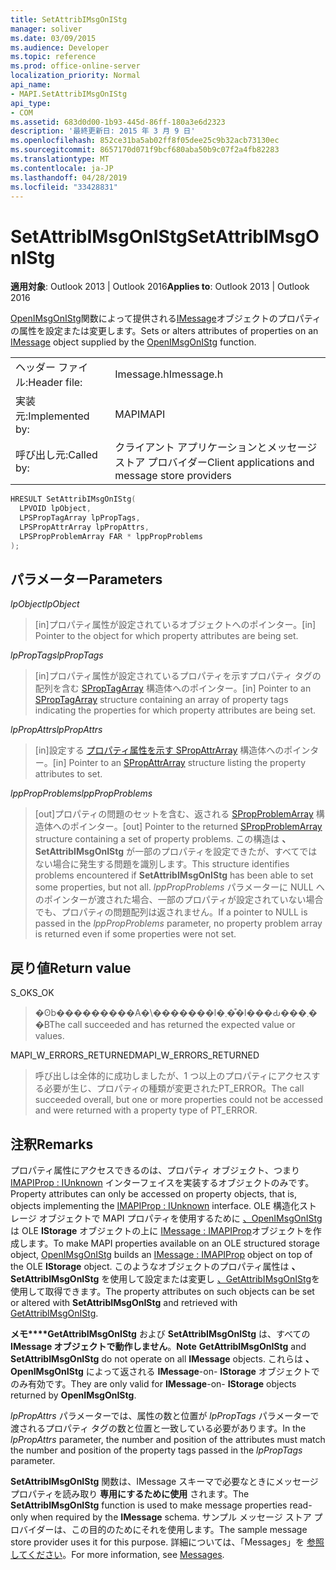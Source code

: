 ```yaml
---
title: SetAttribIMsgOnIStg
manager: soliver
ms.date: 03/09/2015
ms.audience: Developer
ms.topic: reference
ms.prod: office-online-server
localization_priority: Normal
api_name:
- MAPI.SetAttribIMsgOnIStg
api_type:
- COM
ms.assetid: 683d0d00-1b93-445d-86ff-180a3e6d2323
description: '最終更新日: 2015 年 3 月 9 日'
ms.openlocfilehash: 852ce31ba5ab02ff8f05dee25c9b32acb73130ec
ms.sourcegitcommit: 8657170d071f9bcf680aba50b9c07f2a4fb82283
ms.translationtype: MT
ms.contentlocale: ja-JP
ms.lasthandoff: 04/28/2019
ms.locfileid: "33428831"
---
```

# <a name="setattribimsgonistg"></a><span data-ttu-id="789c7-103">SetAttribIMsgOnIStg</span><span class="sxs-lookup"><span data-stu-id="789c7-103">SetAttribIMsgOnIStg</span></span>

  
  
<span data-ttu-id="789c7-104">**適用対象**: Outlook 2013 | Outlook 2016</span><span class="sxs-lookup"><span data-stu-id="789c7-104">**Applies to**: Outlook 2013 | Outlook 2016</span></span> 
  
<span data-ttu-id="789c7-105">[OpenIMsgOnIStg](openimsgonistg.md)関数によって提供される[IMessage](imessageimapiprop.md)オブジェクトのプロパティの属性を設定または変更します。</span><span class="sxs-lookup"><span data-stu-id="789c7-105">Sets or alters attributes of properties on an [IMessage](imessageimapiprop.md) object supplied by the [OpenIMsgOnIStg](openimsgonistg.md) function.</span></span> 
  
|||
|:-----|:-----|
|<span data-ttu-id="789c7-106">ヘッダー ファイル:</span><span class="sxs-lookup"><span data-stu-id="789c7-106">Header file:</span></span>  <br/> |<span data-ttu-id="789c7-107">Imessage.h</span><span class="sxs-lookup"><span data-stu-id="789c7-107">Imessage.h</span></span>  <br/> |
|<span data-ttu-id="789c7-108">実装元:</span><span class="sxs-lookup"><span data-stu-id="789c7-108">Implemented by:</span></span>  <br/> |<span data-ttu-id="789c7-109">MAPI</span><span class="sxs-lookup"><span data-stu-id="789c7-109">MAPI</span></span>  <br/> |
|<span data-ttu-id="789c7-110">呼び出し元:</span><span class="sxs-lookup"><span data-stu-id="789c7-110">Called by:</span></span>  <br/> |<span data-ttu-id="789c7-111">クライアント アプリケーションとメッセージ ストア プロバイダー</span><span class="sxs-lookup"><span data-stu-id="789c7-111">Client applications and message store providers</span></span>  <br/> |
   
```cpp
HRESULT SetAttribIMsgOnIStg(
  LPVOID lpObject,
  LPSPropTagArray lpPropTags,
  LPSPropAttrArray lpPropAttrs,
  LPSPropProblemArray FAR * lppPropProblems
);
```

## <a name="parameters"></a><span data-ttu-id="789c7-112">パラメーター</span><span class="sxs-lookup"><span data-stu-id="789c7-112">Parameters</span></span>

 <span data-ttu-id="789c7-113">_lpObject_</span><span class="sxs-lookup"><span data-stu-id="789c7-113">_lpObject_</span></span>
  
> <span data-ttu-id="789c7-114">[in]プロパティ属性が設定されているオブジェクトへのポインター。</span><span class="sxs-lookup"><span data-stu-id="789c7-114">[in] Pointer to the object for which property attributes are being set.</span></span> 
    
 <span data-ttu-id="789c7-115">_lpPropTags_</span><span class="sxs-lookup"><span data-stu-id="789c7-115">_lpPropTags_</span></span>
  
> <span data-ttu-id="789c7-116">[in]プロパティ属性が設定されているプロパティを示すプロパティ タグの配列を含む [SPropTagArray](sproptagarray.md) 構造体へのポインター。</span><span class="sxs-lookup"><span data-stu-id="789c7-116">[in] Pointer to an [SPropTagArray](sproptagarray.md) structure containing an array of property tags indicating the properties for which property attributes are being set.</span></span> 
    
 <span data-ttu-id="789c7-117">_lpPropAttrs_</span><span class="sxs-lookup"><span data-stu-id="789c7-117">_lpPropAttrs_</span></span>
  
> <span data-ttu-id="789c7-118">[in]設定する [プロパティ属性を示す SPropAttrArray](spropattrarray.md) 構造体へのポインター。</span><span class="sxs-lookup"><span data-stu-id="789c7-118">[in] Pointer to an [SPropAttrArray](spropattrarray.md) structure listing the property attributes to set.</span></span> 
    
 <span data-ttu-id="789c7-119">_lppPropProblems_</span><span class="sxs-lookup"><span data-stu-id="789c7-119">_lppPropProblems_</span></span>
  
> <span data-ttu-id="789c7-120">[out]プロパティの問題のセットを含む、返される [SPropProblemArray](spropproblemarray.md) 構造体へのポインター。</span><span class="sxs-lookup"><span data-stu-id="789c7-120">[out] Pointer to the returned [SPropProblemArray](spropproblemarray.md) structure containing a set of property problems.</span></span> <span data-ttu-id="789c7-121">この構造は **、SetAttribIMsgOnIStg** が一部のプロパティを設定できたが、すべてではない場合に発生する問題を識別します。</span><span class="sxs-lookup"><span data-stu-id="789c7-121">This structure identifies problems encountered if **SetAttribIMsgOnIStg** has been able to set some properties, but not all.</span></span> <span data-ttu-id="789c7-122">_lppPropProblems_ パラメーターに NULL へのポインターが渡された場合、一部のプロパティが設定されていない場合でも、プロパティの問題配列は返されません。</span><span class="sxs-lookup"><span data-stu-id="789c7-122">If a pointer to NULL is passed in the  _lppPropProblems_ parameter, no property problem array is returned even if some properties were not set.</span></span> 
    
## <a name="return-value"></a><span data-ttu-id="789c7-123">戻り値</span><span class="sxs-lookup"><span data-stu-id="789c7-123">Return value</span></span>

<span data-ttu-id="789c7-124">S_OK</span><span class="sxs-lookup"><span data-stu-id="789c7-124">S_OK</span></span> 
  
> <span data-ttu-id="789c7-125">�ʘb���������A�\�������l�܂��͒l���Ԃ���܂��B</span><span class="sxs-lookup"><span data-stu-id="789c7-125">The call succeeded and has returned the expected value or values.</span></span>
    
<span data-ttu-id="789c7-126">MAPI_W_ERRORS_RETURNED</span><span class="sxs-lookup"><span data-stu-id="789c7-126">MAPI_W_ERRORS_RETURNED</span></span> 
  
> <span data-ttu-id="789c7-127">呼び出しは全体的に成功しましたが、1 つ以上のプロパティにアクセスする必要が生じ、プロパティの種類が変更されたPT_ERROR。</span><span class="sxs-lookup"><span data-stu-id="789c7-127">The call succeeded overall, but one or more properties could not be accessed and were returned with a property type of PT_ERROR.</span></span>
    
## <a name="remarks"></a><span data-ttu-id="789c7-128">注釈</span><span class="sxs-lookup"><span data-stu-id="789c7-128">Remarks</span></span>

<span data-ttu-id="789c7-129">プロパティ属性にアクセスできるのは、プロパティ オブジェクト、つまり [IMAPIProp : IUnknown](imapipropiunknown.md) インターフェイスを実装するオブジェクトのみです。</span><span class="sxs-lookup"><span data-stu-id="789c7-129">Property attributes can only be accessed on property objects, that is, objects implementing the [IMAPIProp : IUnknown](imapipropiunknown.md) interface.</span></span> <span data-ttu-id="789c7-130">OLE 構造化ストレージ オブジェクトで MAPI プロパティを使用するために [、OpenIMsgOnIStg](openimsgonistg.md)は OLE **IStorage** オブジェクトの上に [IMessage : IMAPIProp](imessageimapiprop.md)オブジェクトを作成します。</span><span class="sxs-lookup"><span data-stu-id="789c7-130">To make MAPI properties available on an OLE structured storage object, [OpenIMsgOnIStg](openimsgonistg.md) builds an [IMessage : IMAPIProp](imessageimapiprop.md) object on top of the OLE **IStorage** object.</span></span> <span data-ttu-id="789c7-131">このようなオブジェクトのプロパティ属性は **、SetAttribIMsgOnIStg** を使用して設定または変更し [、GetAttribIMsgOnIStg](getattribimsgonistg.md)を使用して取得できます。</span><span class="sxs-lookup"><span data-stu-id="789c7-131">The property attributes on such objects can be set or altered with **SetAttribIMsgOnIStg** and retrieved with [GetAttribIMsgOnIStg](getattribimsgonistg.md).</span></span> 
  
 <span data-ttu-id="789c7-132">**メモ\*\*\*\*GetAttribIMsgOnIStg** および **SetAttribIMsgOnIStg** は、すべての **IMessage オブジェクトで動作しません**。</span><span class="sxs-lookup"><span data-stu-id="789c7-132">**Note** **GetAttribIMsgOnIStg** and **SetAttribIMsgOnIStg** do not operate on all **IMessage** objects.</span></span> <span data-ttu-id="789c7-133">これらは **、OpenIMsgOnIStg** によって返される **IMessage**-on- **IStorage** オブジェクトでのみ有効です。</span><span class="sxs-lookup"><span data-stu-id="789c7-133">They are only valid for **IMessage**-on- **IStorage** objects returned by **OpenIMsgOnIStg**.</span></span> 
  
<span data-ttu-id="789c7-134">_lpPropAttrs_ パラメーターでは、属性の数と位置が _lpPropTags_ パラメーターで渡されるプロパティ タグの数と位置と一致している必要があります。</span><span class="sxs-lookup"><span data-stu-id="789c7-134">In the  _lpPropAttrs_ parameter, the number and position of the attributes must match the number and position of the property tags passed in the  _lpPropTags_ parameter.</span></span> 
  
<span data-ttu-id="789c7-135">**SetAttribIMsgOnIStg** 関数は、IMessage スキーマで必要なときにメッセージ プロパティを読み取り **専用にするために使用** されます。</span><span class="sxs-lookup"><span data-stu-id="789c7-135">The **SetAttribIMsgOnIStg** function is used to make message properties read-only when required by the **IMessage** schema.</span></span> <span data-ttu-id="789c7-136">サンプル メッセージ ストア プロバイダーは、この目的のためにそれを使用します。</span><span class="sxs-lookup"><span data-stu-id="789c7-136">The sample message store provider uses it for this purpose.</span></span> <span data-ttu-id="789c7-137">詳細については、「Messages」を [参照してください](mapi-messages.md)。</span><span class="sxs-lookup"><span data-stu-id="789c7-137">For more information, see [Messages](mapi-messages.md).</span></span> 
  

